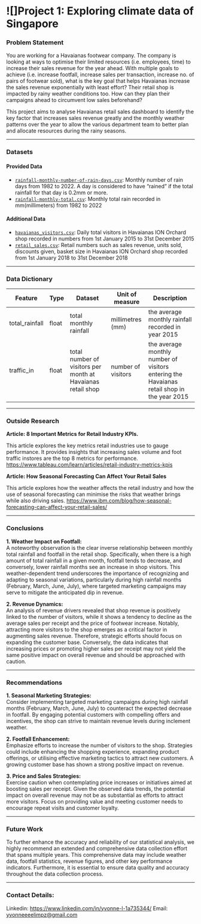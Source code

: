 # ![]Project 1: Exploring climate data of Singapore


### Problem Statement

You are working for a Havaianas footwear company. The company is looking at ways to optimise their limited resources (i.e. employees, time) to increase their sales revenue for the year ahead. With multiple goals to achieve (i.e. increase footfall, increase sales per transaction, increase no. of pairs of footwear sold), what is the key goal that helps Havaianas increase the sales revenue exponentially with least effort? Their retail shop is impacted by rainy weather conditions too. How can they plan their campaigns ahead to circumvent low sales beforehand?

This project aims to analyse Havaianas retail sales dashboard to identify the key factor that increases sales revenue greatly and the monthly weather patterns over the year to allow the various department team to better plan and allocate resources during the rainy seasons.

---

### Datasets

#### Provided Data

* [`rainfall-monthly-number-of-rain-days.csv`](./data/rainfall-monthly-number-of-rain-days.csv): Monthly number of rain days from 1982 to 2022. A day is considered to have “rained” if the total rainfall for that day is 0.2mm or more.
* [`rainfall-monthly-total.csv`](./data/rainfall-monthly-total.csv): Monthly total rain recorded in mm(millimeters) from 1982 to 2022

#### Additional Data
* [`havaianas_visitors.csv`](../data/havaianas_visitors.csv): Daily total visitors in Havaianas ION Orchard shop recorded in numbers from 1st January 2015 to 31st December 2015
* [`retail_sales.csv`](../data/retail_sales.csv): Retail numbers such as sales revenue, units sold, discounts given, basket size in Havaianas ION Orchard shop recorded from 1st January 2018 to 31st December 2018

---

### Data Dictionary

|Feature|Type|Dataset|Unit of measure|Description  
|---|---|---|---|---|
|total_rainfall|float|total monthly rainfall|millimetres (mm)|the average monthly rainfall recorded in year 2015|  
|traffic_in|float|total number of visitors per month at Havaianas retail shop|number of visitors|the average monthly number of visitors entering the Havaianas retail shop in the year 2015| 


---

### Outside Research

**Article: 8 Important Metrics for Retail Industry KPIs.**

This article explores the key metrics retail industries use to gauge performance. It provides insights that increasing sales volume and foot traffic instores are the top 8 metrics for performance.
https://www.tableau.com/learn/articles/retail-industry-metrics-kpis


**Article: How Seasonal Forecasting Can Affect Your Retail Sales**

This article explores how the weather affects the retail industry and how the use of seasonal forecasting can minimise the risks that weather brings while also driving sales.
https://www.ibm.com/blog/how-seasonal-forecasting-can-affect-your-retail-sales/


---

### Conclusions

**1. Weather Impact on Footfall:**  
A noteworthy observation is the clear inverse relationship between monthly total rainfall and footfall in the retail shop. Specifically, when there is a high amount of total rainfall in a given month, footfall tends to decrease, and conversely, lower rainfall months see an increase in shop visitors.
This weather-dependent trend underscores the importance of recognizing and adapting to seasonal variations, particularly during high rainfall months (February, March, June, July), where targeted marketing campaigns may serve to mitigate the anticipated dip in revenue.  
  
  
**2. Revenue Dynamics:**  
An analysis of revenue drivers revealed that shop revenue is positively linked to the number of visitors, while it shows a tendency to decline as the average sales per receipt and the price of footwear increase.
Notably, attracting more visitors to the shop emerges as a critical factor in augmenting sales revenue. Therefore, strategic efforts should focus on expanding the customer base.
Conversely, the data indicates that increasing prices or promoting higher sales per receipt may not yield the same positive impact on overall revenue and should be approached with caution. 
  

---

### Recommendations

**1. Seasonal Marketing Strategies:**  
Consider implementing targeted marketing campaigns during high rainfall months (February, March, June, July) to counteract the expected decrease in footfall. By engaging potential customers with compelling offers and incentives, the shop can strive to maintain revenue levels during inclement weather.  
  
**2. Footfall Enhancement:**  
Emphasize efforts to increase the number of visitors to the shop. Strategies could include enhancing the shopping experience, expanding product offerings, or utilising effective marketing tactics to attract new customers. A growing customer base has shown a strong positive impact on revenue.  
  
**3. Price and Sales Strategies:**  
Exercise caution when contemplating price increases or initiatives aimed at boosting sales per receipt. Given the observed data trends, the potential impact on overall revenue may not be as substantial as efforts to attract more visitors. Focus on providing value and meeting customer needs to encourage repeat visits and customer loyalty.

---

### Future Work

To further enhance the accuracy and reliability of our statistical analysis, we highly recommend an extended and comprehensive data collection effort that spans multiple years. This comprehensive data may include weather data, footfall statistics, revenue figures, and other key performance indicators. Furthermore, it is essential to ensure data quality and accuracy throughout the data collection process.


---

### Contact Details:
Linkedin: https://www.linkedin.com/in/yvonne-l-1a735344/
Email: yvonneeeelimpz@gmail.com
